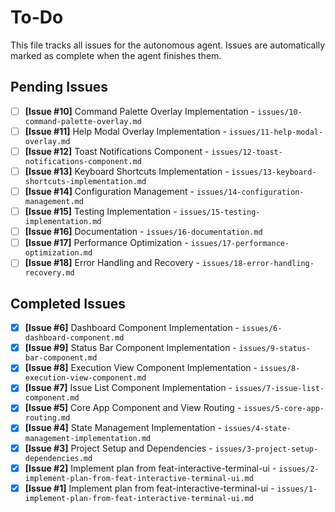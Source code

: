 # To-Do

This file tracks all issues for the autonomous agent. Issues are automatically marked as complete when the agent finishes them.

## Pending Issues
- [ ] **[Issue #10]** Command Palette Overlay Implementation - `issues/10-command-palette-overlay.md`
- [ ] **[Issue #11]** Help Modal Overlay Implementation - `issues/11-help-modal-overlay.md`
- [ ] **[Issue #12]** Toast Notifications Component - `issues/12-toast-notifications-component.md`
- [ ] **[Issue #13]** Keyboard Shortcuts Implementation - `issues/13-keyboard-shortcuts-implementation.md`
- [ ] **[Issue #14]** Configuration Management - `issues/14-configuration-management.md`
- [ ] **[Issue #15]** Testing Implementation - `issues/15-testing-implementation.md`
- [ ] **[Issue #16]** Documentation - `issues/16-documentation.md`
- [ ] **[Issue #17]** Performance Optimization - `issues/17-performance-optimization.md`
- [ ] **[Issue #18]** Error Handling and Recovery - `issues/18-error-handling-recovery.md`

## Completed Issues
- [x] **[Issue #6]** Dashboard Component Implementation - `issues/6-dashboard-component.md`
- [x] **[Issue #9]** Status Bar Component Implementation - `issues/9-status-bar-component.md`
- [x] **[Issue #8]** Execution View Component Implementation - `issues/8-execution-view-component.md`
- [x] **[Issue #7]** Issue List Component Implementation - `issues/7-issue-list-component.md`
- [x] **[Issue #5]** Core App Component and View Routing - `issues/5-core-app-routing.md`
- [x] **[Issue #4]** State Management Implementation - `issues/4-state-management-implementation.md`
- [x] **[Issue #3]** Project Setup and Dependencies - `issues/3-project-setup-dependencies.md`
- [x] **[Issue #2]** Implement plan from feat-interactive-terminal-ui - `issues/2-implement-plan-from-feat-interactive-terminal-ui.md`
- [x] **[Issue #1]** Implement plan from feat-interactive-terminal-ui - `issues/1-implement-plan-from-feat-interactive-terminal-ui.md`